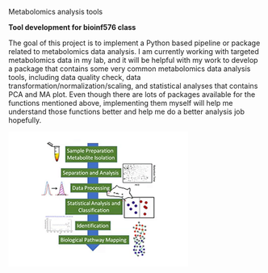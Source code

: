 Metabolomics analysis tools

**Tool development for bioinf576 class**

The goal of this project is to implement a Python based pipeline or package related to metabolomics data analysis. I am currently working with targeted metabolomics data in my lab, and it will be helpful with my work to develop a package that contains some very common metabolomics data analysis tools, including data quality check, data transformation/normalization/scaling, and statistical analyses that contains PCA and MA plot. Even though there are lots of packages available for the functions mentioned above, implementing them myself will help me understand those functions better and help me do a better analysis job hopefully.  

![metabolomics analysis workflow](images/giphy.gif)
